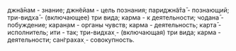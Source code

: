 джн̃а̄нам - знание; джн̃ейам - цель познания; париджн̃а̄та̄ - познающий; три-видха̄ - (включающее) три вида; карма - к деятельности; чодана̄ - побуждение; каран̣ам - органы чувств; карма - деятельность; карта̄ - исполнитель; ити - так; три-видхах̣ - (включающая) три вида; карма - деятельности; сан̇грахах̣ - совокупность.